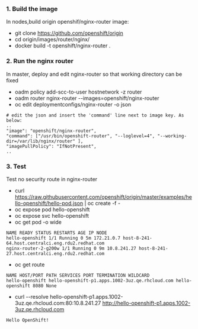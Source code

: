 ### 1. Build the image
In nodes,build origin openshif/nginx-router image:
 - git clone https://github.com/openshift/origin
 - cd origin/images/router/nginx/
 - docker build -t openshift/nginx-router .

### 2. Run the nginx router
In master, deploy and edit nginx-router so that working directory can be fixed
 - oadm policy add-scc-to-user hostnetwork -z router
 - oadm router nginx-router --images=openshift/nginx-router
 - oc edit deploymentconfigs/nginx-router -o json
```
# edit the json and insert the 'command' line next to image key. As below:
..
"image": "openshift/nginx-router",
"command": ["/usr/bin/openshift-router", "--loglevel=4", "--working-dir=/var/lib/nginx/router" ],
"imagePullPolicy": "IfNotPresent",
..
```

### 3. Test
Test no security route in nginx-router
 - curl https://raw.githubusercontent.com/openshift/origin/master/examples/hello-openshift/hello-pod.json | oc create -f -
 - oc expose pod hello-openshift
 - oc expose svc hello-openshift
 - oc get pod -o wide
```
NAME READY STATUS RESTARTS AGE IP NODE
hello-openshift 1/1 Running 0 5m 172.21.0.7 host-8-241-64.host.centralci.eng.rdu2.redhat.com
nginx-router-2-g200w 1/1 Running 0 9m 10.8.241.27 host-8-241-27.host.centralci.eng.rdu2.redhat.com
```
 - oc get route
```
NAME HOST/PORT PATH SERVICES PORT TERMINATION WILDCARD
hello-openshift hello-openshift-p1.apps.1002-3uz.qe.rhcloud.com hello-openshift 8080 None
```

 - curl --resolve hello-openshift-p1.apps.1002-3uz.qe.rhcloud.com:80:10.8.241.27 http://hello-openshift-p1.apps.1002-3uz.qe.rhcloud.com
```
Hello OpenShift!
```
